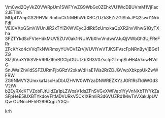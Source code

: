Vm0wd2QyVkZOVWRpUm1SWFYwZG9WbGx0ZEhkVU1WcDBUVmM1VjFac2JETlhh
MUpUVmpGS2RHVkliRmhoCk1rMHhWbXBCZUZkSFZrZGlSbkJPQ2swd1NrbFdi
VEI0VXpGSmVWUnJiR2xTYlZKWVEyc3dlRk5zUmxkaQpXR2hvVlhwS1QyTXha
SFZTYkdScFVteHdkMUV5ZUV0ak1rNUhVbXhvVndwaVJuQjVWbGh3UjFReFRr
ZFcKYkd4cVVqTkNWRmxyYUVOV1ZrVjVUVlYwVTJKSFVscFpNRnByVjBGd1ZG
SlZjRVpXYlhSVFV6RlZlRnBGClpGUUtZbXR3V0ZsclpGTmpSbHB4VkcwNVdG
SnJWalZhVldSSFZURmFjbGRzV2xkaVdHaE1Wa2RrZDJGVwpXbkppUkZwWFRW
ZG9NMVY2Umxka1JscHpDbUZHVlV0WlYzaDNWREZXYzJGR1RsTldiWGd3V2tW
b2EyRXcKTVZobFJtUldZa1pLZWxaV1dsZFhSVGxXWlVab1YyVnNXbTlYYkZa
SFpHeE5lUXBTYkdoVFltMDVURkV5Ck1XRmliR3d6VUZRd1MwTnVXakJpUVQw
OUNncHFhR289CgpzYXQ=

krh
